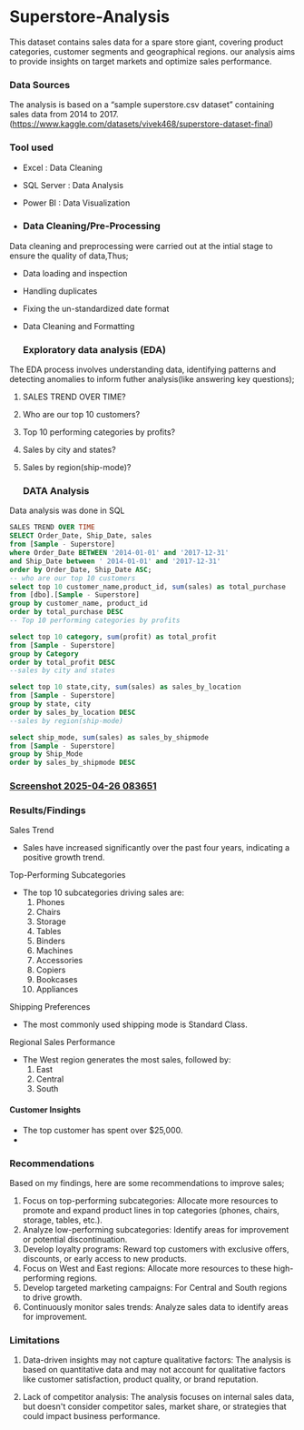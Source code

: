 # Superstore-Analysis
This dataset contains sales data for a spare store giant, covering product categories, customer segments and geographical regions. our analysis aims to provide insights on target markets and optimize sales performance.

### Data Sources
The analysis is based on a “sample superstore.csv dataset” containing sales data from 2014 to 2017.
(https://www.kaggle.com/datasets/vivek468/superstore-dataset-final)

### Tool used
-  Excel : Data Cleaning
-  SQL Server : Data Analysis
-  Power BI : Data Visualization

-  ### Data Cleaning/Pre-Processing
Data cleaning and preprocessing were carried out at the intial stage to ensure the quality of data,Thus;
- Data loading and inspection
- Handling duplicates
- Fixing the un-standardized date format
- Data Cleaning and Formatting

  ###  Exploratory data analysis (EDA)
The EDA process involves understanding data, identifying patterns and detecting anomalies to inform futher analysis(like answering key questions);

1. SALES TREND OVER TIME?
2. Who are our top 10 customers?
3. Top 10 performing categories by profits?
4. Sales by city and states?
5. Sales by region(ship-mode)?

   ### DATA Analysis
Data analysis was done in SQL

 ~~~sql
SALES TREND OVER TIME
 SELECT Order_Date, Ship_Date, sales
 from [Sample - Superstore]
 where Order_Date BETWEEN '2014-01-01' and '2017-12-31'
 and Ship_Date between ' 2014-01-01' and '2017-12-31'
 order by Order_Date, Ship_Date ASC;
-- who are our top 10 customers
select top 10 customer_name,product_id, sum(sales) as total_purchase
from [dbo].[Sample - Superstore]
group by customer_name, product_id
order by total_purchase DESC
-- Top 10 performing categories by profits

select top 10 category, sum(profit) as total_profit
from [Sample - Superstore]
group by Category
order by total_profit DESC
--sales by city and states

select top 10 state,city, sum(sales) as sales_by_location
from [Sample - Superstore]
group by state, city
order by sales_by_location DESC
--sales by region(ship-mode)

select ship_mode, sum(sales) as sales_by_shipmode
from [Sample - Superstore]
group by Ship_Mode
order by sales_by_shipmode DESC
~~~



### [Screenshot 2025-04-26 083651](https://github.com/user-attachments/assets/38487720-fc2a-4b54-805c-817f21966fbf)






### Results/Findings


Sales Trend
- Sales have increased significantly over the past four years, indicating a positive growth trend.

Top-Performing Subcategories
- The top 10 subcategories driving sales are:
    1. Phones
    2. Chairs
    3. Storage
    4. Tables
    5. Binders
    6. Machines
    7. Accessories
    8. Copiers
    9. Bookcases
    10. Appliances

Shipping Preferences
- The most commonly used shipping mode is Standard Class.

Regional Sales Performance
- The West region generates the most sales, followed by:
    1. East
    2. Central
    3. South

#### Customer Insights
- The top customer has spent over $25,000.
- 
### Recommendations
Based on my  findings, here are some recommendations to improve sales;

1. Focus on top-performing subcategories: Allocate more resources to promote and expand product lines in top categories (phones, chairs, storage, tables, etc.).
2. Analyze low-performing subcategories: Identify areas for improvement or potential discontinuation.
3. Develop loyalty programs: Reward top customers with exclusive offers, discounts, or early access to new products.
4. Focus on West and East regions: Allocate more resources to these high-performing regions.
5. Develop targeted marketing campaigns: For Central and South regions to drive growth.
6.  Continuously monitor sales trends: Analyze sales data to identify areas for improvement.


 
### Limitations

1. Data-driven insights may not capture qualitative factors: The analysis is based on quantitative data and may not account for qualitative factors like customer satisfaction, product quality, or brand reputation.

2. Lack of competitor analysis: The analysis focuses on internal sales data, but doesn't consider competitor sales, market share, or strategies that could impact business performance.









